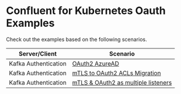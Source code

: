 # Confluent for Kubernetes Oauth Examples
Check out the examples based on the following scenarios.

| Server/Client | Scenario |
| --- | --- |
| Kafka Authentication | [OAuth2 AzureAD](https://github.com/vdeshpande-confluent/cfk-oauth/tree/main/azure-ad-oauth) |
| Kafka Authentication | [mTLS to OAuth2 ACLs Migration](https://github.com/vdeshpande-confluent/cfk-oauth/tree/main/mtls-oauth-migration) |
| Kafka Authentication | [mTLS & OAuth2 as multiple listeners](https://github.com/vdeshpande-confluent/cfk-oauth/tree/main/multiple-listeners)  |
